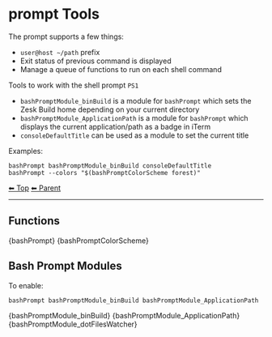 # prompt Tools

The prompt supports a few things:

- `user@host ~/path` prefix
- Exit status of previous command is displayed
- Manage a queue of functions to run on each shell command

Tools to work with the shell prompt `PS1`

- `bashPromptModule_binBuild` is a module for `bashPrompt` which sets the Zesk Build home depending on your current directory
- `bashPromptModule_ApplicationPath` is a module for `bashPrompt` which displays the current application/path as a badge in iTerm
- `consoleDefaultTitle` can be used as a module to set the current title

Examples:

    bashPrompt bashPromptModule_binBuild consoleDefaultTitle
    bashPrompt --colors "$(bashPromptColorScheme forest)"

<!-- TEMPLATE header 2 -->
[⬅ Top](index.md) [⬅ Parent ](../index.md)
<hr />

## Functions

{bashPrompt}
{bashPromptColorScheme}

## Bash Prompt Modules

To enable:

    bashPrompt bashPromptModule_binBuild bashPromptModule_ApplicationPath

{bashPromptModule_binBuild}
{bashPromptModule_ApplicationPath}
{bashPromptModule_dotFilesWatcher}

